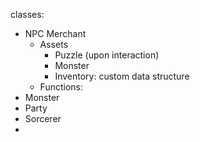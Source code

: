 classes:
- NPC Merchant
  - Assets
    - Puzzle (upon interaction)
    - Monster
    - Inventory: custom data structure
  - Functions:
- Monster
- Party
- Sorcerer
- 